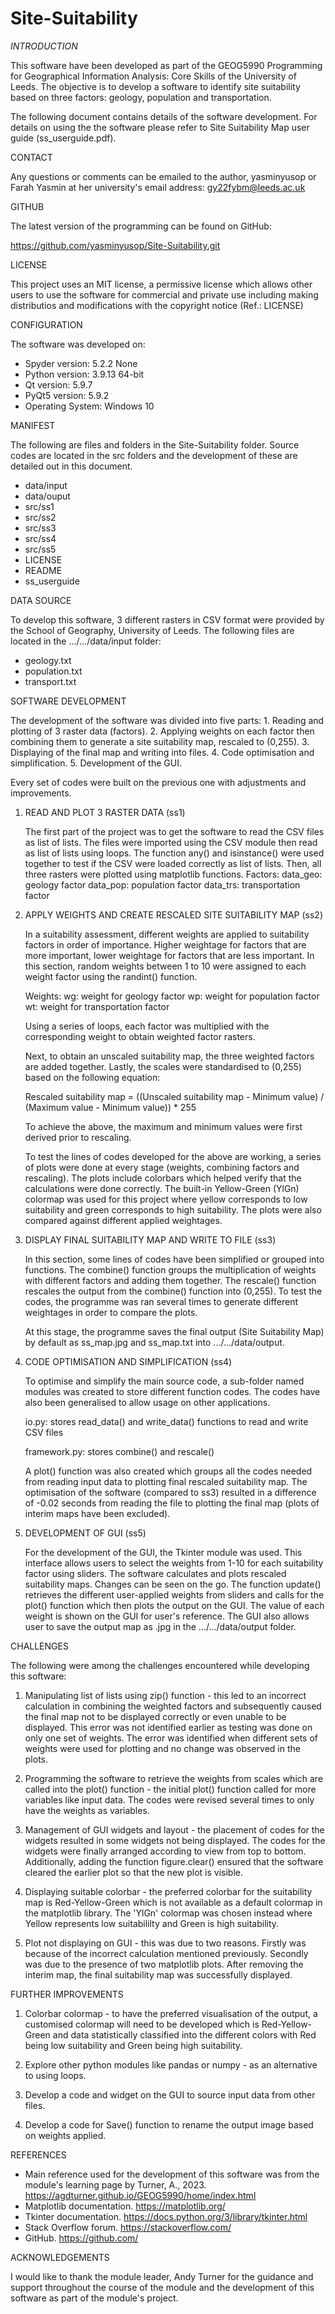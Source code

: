 # Site-Suitability


*INTRODUCTION*

This software have been developed as part of the GEOG5990 Programming for Geographical Information Analysis: Core Skills of the University of Leeds. The objective is to develop a software to identify site suitability based on three factors: geology, population and transportation. 

The following document contains details of the software development. For details on using the the software please refer to Site Suitability Map user guide (ss_userguide.pdf).    


CONTACT

Any questions or comments can be emailed to the author, yasminyusop or Farah Yasmin at her university's email address: gy22fybm@leeds.ac.uk


GITHUB

The latest version of the programming can be found on GitHub:

https://github.com/yasminyusop/Site-Suitability.git


LICENSE

This project uses an MIT license, a permissive license which allows other users to use the software for commercial and private use including making distributios and modifications with the copyright notice (Ref.: LICENSE)


CONFIGURATION

The software was developed on:
* Spyder version: 5.2.2 None
* Python version: 3.9.13 64-bit
* Qt version: 5.9.7
* PyQt5 version: 5.9.2
* Operating System: Windows 10


MANIFEST

The following are files and folders in the Site-Suitability folder. Source codes are located in the src folders and the development of these are detailed out in this document.

* data/input 
* data/ouput
* src/ss1
* src/ss2
* src/ss3
* src/ss4
* src/ss5
* LICENSE
* README
* ss_userguide



DATA SOURCE

To develop this software, 3 different rasters in CSV format were provided by the School of Geography, University of Leeds. The following files are located in the .../.../data/input folder:

* geology.txt
* population.txt
* transport.txt



SOFTWARE DEVELOPMENT

The development of the software was divided into five parts: 
	1. Reading and plotting of 3 raster data (factors).
	2. Applying weights on each factor then combining them to generate a site suitability map, rescaled to (0,255).
	3. Displaying of the final map and writing into files.
	4. Code optimisation and simplification.
	5. Development of the GUI.

Every set of codes were built on the previous one with adjustments and improvements.


1. READ AND PLOT 3 RASTER DATA (ss1)

	The first part of the project was to get the software to read the CSV files as list of lists. The files were imported using the CSV module then read as list of lists using loops. The function any() and isinstance() were used together to test if the CSV were loaded correctly as list of lists. Then, all three rasters were plotted using matplotlib functions.
	Factors:
	data_geo: geology factor
	data_pop: population factor
	data_trs: transportation factor

2. APPLY WEIGHTS AND CREATE RESCALED SITE SUITABILITY MAP (ss2)

	In a suitability assessment, different weights are applied to suitability factors in order of importance. Higher weightage for factors that are more important, lower weightage for factors that are less important. In this section, random weights between 1 to 10 were assigned to each weight factor using the randint() function. 
	
	Weights:
	wg: weight for geology factor
	wp: weight for population factor
	wt: weight for transportation factor

	Using a series of loops, each factor was multiplied with the corresponding weight to obtain weighted factor rasters. 

	Next, to obtain an unscaled suitability map, the three weighted factors are added together. Lastly, the scales were standardised to (0,255) based on the following equation:
	
	Rescaled suitability map = ((Unscaled suitability map - Minimum value) / (Maximum value - Minimum value)) * 255

	To achieve the above, the maximum and minimum values were first derived prior to rescaling. 

	To test the lines of codes developed for the above are working, a series of plots were done at every stage (weights, combining factors and rescaling). The plots include colorbars which helped verify that the calculations were done correctly. The built-in Yellow-Green (YlGn) colormap was used for this project where yellow corresponds to low suitability and green corresponds to high suitability. The plots were also compared against different applied weightages. 

3. DISPLAY FINAL SUITABILITY MAP AND WRITE TO FILE (ss3)
 
	In this section, some lines of codes have been simplified or grouped into functions. The combine() function groups the multiplication of weights with different factors and adding them together. The rescale() function rescales the output from the combine() function into (0,255). To test the codes, the programme was ran several times to generate different weightages in order to compare the plots.

	At this stage, the programme saves the final output (Site Suitability Map) by default as ss_map.jpg and ss_map.txt into .../.../data/output.

4. CODE OPTIMISATION AND SIMPLIFICATION (ss4)

	To optimise and simplify the main source code, a sub-folder named modules was created to store different function codes. The codes have also been generalised to allow usage on other applications.
	
	io.py: stores read_data() and write_data() functions to read and write CSV files

	framework.py: stores combine() and rescale()

	A plot() function was also created which groups all the codes needed from reading input data to plotting final rescaled suitability map. The optimisation of the software (compared to ss3) resulted in a difference of -0.02 seconds from reading the file to plotting the final map (plots of interim maps have been excluded).

5. DEVELOPMENT OF GUI (ss5)

	For the development of the GUI, the Tkinter module was used. This interface allows users to select the weights from 1-10 for each suitability factor using sliders. The software calculates and plots rescaled suitability maps. Changes can be seen on the go. The function update() retrieves the different user-applied weights from sliders and calls for the plot() function which then plots the output on the GUI. The value of each weight is shown on the GUI for user's reference. The GUI also allows user to save the output map as .jpg in the .../.../data/output folder. 


CHALLENGES

The following were among the challenges encountered while developing this software:

1. Manipulating list of lists using zip() function - this led to an incorrect calculation in combining the weighted factors and subsequently caused the final map not to be displayed correctly or even unable to be displayed. This error was not identified earlier as testing was done on only one set of weights. The error was identified when different sets of weights were used for plotting and no change was observed in the plots.  

2. Programming the software to retrieve the weights from scales which are called into the plot() function - the initial plot() function called for more variables like input data. The codes were revised several times to only have the weights as variables.

3. Management of GUI widgets and layout - the placement of codes for the widgets resulted in some widgets not being displayed. The codes for the widgets were finally arranged according to view from top to bottom. Additionally, adding the function figure.clear() ensured that the software cleared the earlier plot so that the new plot is visible.

4. Displaying suitable colorbar - the preferred colorbar for the suitability map is Red-Yellow-Green which is not available as a default colormap in the matplotlib library. The 'YlGn' colormap was chosen instead where Yellow represents low suitabililty and Green is high suitability.

5. Plot not displaying on GUI - this was due to two reasons. Firstly was because of the incorrect calculation mentioned previously. Secondly was due to the presence of two matplotlib plots. After removing the interim map, the final suitability map was successfully displayed.
   	

FURTHER IMPROVEMENTS

1. Colorbar colormap - to have the preferred visualisation of the output, a customised colormap will need to be developed which is Red-Yellow-Green and data statistically classified into the different colors with Red being low suitability and Green being high suitability. 

2. Explore other python modules like pandas or numpy - as an alternative to using loops.

3. Develop a code and widget on the GUI to source input data from other files. 

4. Develop a code for Save() function to rename the output image based on weights applied.


REFERENCES

* Main reference used for the development of this software was from the module's learning page by Turner, A., 2023. https://agdturner.github.io/GEOG5990/home/index.html
* Matplotlib documentation. https://matplotlib.org/
* Tkinter documentation. https://docs.python.org/3/library/tkinter.html
* Stack Overflow forum. https://stackoverflow.com/
* GitHub. https://github.com/


ACKNOWLEDGEMENTS

I would like to thank the module leader, Andy Turner for the guidance and support throughout the course of the module and the development of this software as part of the module's project.


